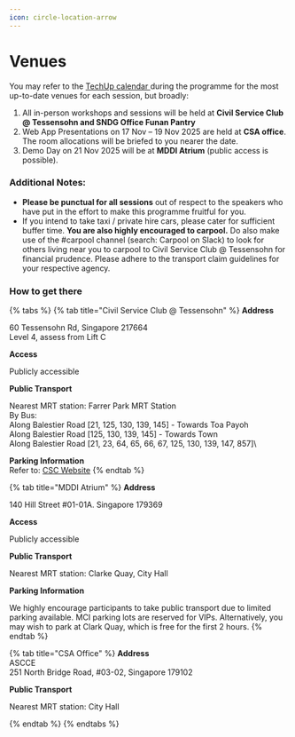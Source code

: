```yaml
---
icon: circle-location-arrow
---
```


# Venues

You may refer to the [TechUp calendar ](../tech-up-calendar.md)during the programme for the most up-to-date venues for each session, but broadly:

1. All in-person workshops and sessions will be held at **Civil Service Club @ Tessensohn and SNDG Office Funan Pantry**&#x20;
2. Web App Presentations on 17 Nov – 19 Nov 2025 are held at **CSA office**. The room allocations will be briefed to you nearer the date.
3. Demo Day on 21 Nov 2025 will be at **MDDI Atrium** (public access is possible).

### Additional Notes: <a href="#additional-notes" id="additional-notes"></a>

* **Please be punctual for all sessions** out of respect to the speakers who have put in the effort to make this programme fruitful for you.
* If you intend to take taxi / private hire cars, please cater for sufficient buffer time. **You are also highly encouraged to carpool.** Do also make use of the #carpool channel (search: Carpool on Slack) to look for others living near you to carpool to Civil Service Club @ Tessensohn for financial prudence. Please adhere to the transport claim guidelines for your respective agency.

### How to get there

{% tabs %}
{% tab title="Civil Service Club @ Tessensohn" %}
**Address**

60 Tessensohn Rd, Singapore 217664\
Level 4, assess from Lift C

**Access**

Publicly accessible

**Public Transport**

Nearest MRT station: Farrer Park MRT Station\
By Bus: \
Along Balestier Road \[21, 125, 130, 139, 145]&#x20;\- Towards Toa Payoh\
Along Balestier Road \[125, 130, 139, 145] - Towards Town\
Along Balestier Road \[21, 23, 64, 65, 66, 67, 125, 130, 139, 147, 857]\


**Parking Information** \
Refer to: [CSC Website](https://www.csctessensohn.sg/locate.aspx)
{% endtab %}

{% tab title="MDDI Atrium" %}
**Address**

140 Hill Street #01-01A. Singapore 179369

**Access**

Publicly accessible

**Public Transport**

Nearest MRT station: Clarke Quay, City Hall

**Parking Information**

We highly encourage participants to take public transport due to limited parking available. MCI parking lots are reserved for VIPs. Alternatively, you may wish to park at Clark Quay, which is free for the first 2 hours.
{% endtab %}

{% tab title="CSA Office" %}
**Address**\
ASCCE \
251 North Bridge Road, #03-02, Singapore 179102

**Public Transport**

Nearest MRT station: City Hall


{% endtab %}
{% endtabs %}
